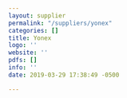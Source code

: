 ```yaml
---
layout: supplier
permalink: "/suppliers/yonex"
categories: []
title: Yonex
logo: ''
website: ''
pdfs: []
info: ''
date: 2019-03-29 17:38:49 -0500

---
```

